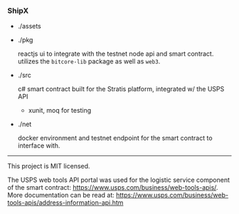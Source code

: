 ### ShipX

- ./assets

- ./pkg

    reactjs ui to integrate with the testnet node api and smart contract. utilizes the `bitcore-lib` package as well as `web3`.

- ./src

    c# smart contract built for the Stratis platform, integrated w/ the USPS API

    * xunit, moq for testing

- ./net

    docker environment and testnet endpoint for the smart contract to interface with.

---

This project is MIT licensed. 

The USPS web tools API portal was used for the logistic service component of the smart contract: https://www.usps.com/business/web-tools-apis/. More documentation can be read at: https://www.usps.com/business/web-tools-apis/address-information-api.htm
